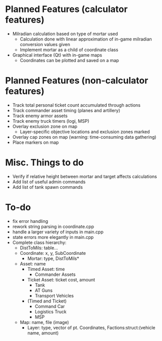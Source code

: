 # Planned Features (calculator features)
- Milradian calculation based on type of mortar used
    - Calculation done with linear approximation of in-game milradian conversion values given
    - Implement mortar as a child of coordinate class
- Graphical interface (Qt) with in-game maps
    - Coordinates can be plotted and saved on a map

# Planned Features (non-calculator features)
- Track total personal ticket count accumulated through actions
- Track commander asset timing (planes and artillery)
- Track enemy armor assets
- Track enemy truck timers (logi, MSP)
- Overlay exclusion zone on map
    - Layer-specific objective locations and exclusion zones marked
- Overlay cap zones on map (warning: time-consuming data gathering)
- Place markers on map

# Misc. Things to do
- Verify if relative height between mortar and target affects calculations
- Add list of useful admin commands
- Add list of tank spawn commands

# To-do
- fix error handling
- rework string parsing in coordinate.cpp
- handle a larger variety of inputs in main.cpp
- state errors more elegantly in main.cpp
- Complete class hierarchy:
    - DistToMils: table...
    - Coordinate: x, y, SubCoordinate
        - Mortar: type, DistToMils*
    - Asset: name
        - Timed Asset: time
            - Commander Assets
        - Ticket Asset: ticket cost, amount
            - Tank
            - AT Guns
            - Transport Vehicles
        - (Timed and Ticket)
            - Command Car
            - Logistics Truck
            - MSP
    - Map: name, file (image)
        - Layer: type, vector of pt. Coordinates, Factions:struct:(vehicle name, amount)